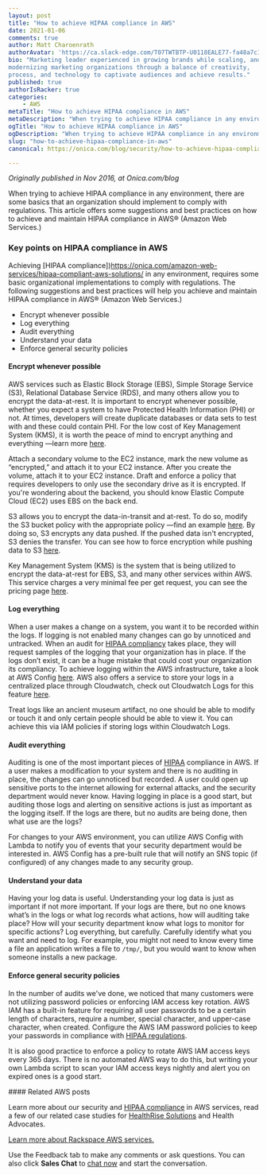 ```yaml
---
layout: post
title: "How to achieve HIPAA compliance in AWS"
date: 2021-01-06
comments: true
author: Matt Charoenrath 
authorAvatar: 'https://ca.slack-edge.com/T07TWTBTP-U0118EALE77-fa48a7c11b02-72'
bio: "Marketing leader experienced in growing brands while scaling, and 
modernizing marketing organizations through a balance of creativity, 
process, and technology to captivate audiences and achieve results."
published: true
authorIsRacker: true
categories:
    - AWS
metaTitle: "How to achieve HIPAA compliance in AWS"
metaDescription: "When trying to achieve HIPAA compliance in any environment, there are some basics that an organization should implement to comply with regulations. This article offers some suggestions and best practices on how to achieve and maintain HIPAA compliance in AWS (Amazon Web Services)."
ogTitle: "How to achieve HIPAA compliance in AWS"
ogDescription: "When trying to achieve HIPAA compliance in any environment, there are some basics that an organization should implement to comply with regulations. This article offers some suggestions and best practices on how to achieve and maintain HIPAA compliance in AWS (Amazon Web Services)."
slug: "how-to-achieve-hipaa-compliance-in-aws"
canonical: https://onica.com/blog/security/how-to-achieve-hipaa-compliance-in-aws/

---
```


*Originally published in Nov 2016, at Onica.com/blog*

When trying to achieve HIPAA compliance in any environment, there are some basics that an organization should implement to comply with regulations. This article offers some suggestions and best practices on how to achieve and maintain HIPAA compliance in AWS&reg; (Amazon Web Services.)

<!--more-->

### Key points on HIPAA compliance in AWS

Achieving [HIPAA compliance])https://onica.com/amazon-web-services/hipaa-compliant-aws-solutions/ in any environment, requires some basic organizational implementations to comply with regulations. The following suggestions and best practices will help you achieve and maintain HIPAA compliance in AWS&reg; (Amazon Web Services.)

- Encrypt whenever possible
- Log everything
- Audit everything
- Understand your data
- Enforce general security policies


#### Encrypt whenever possible

AWS services such as Elastic Block Storage (EBS), Simple Storage Service (S3), Relational Database Service (RDS), and many others allow you to encrypt the data-at-rest. It is important to encrypt whenever possible, whether you expect a system to have Protected Health Information (PHI) or not. At times, developers will create duplicate databases or data sets to test with and these could contain PHI. For the low cost of Key Management System (KMS), it is worth the peace of mind to encrypt anything and everything &mdash;learn more [here](https://aws.amazon.com/kms/).

Attach a secondary volume to the EC2 instance, mark the new volume as “encrypted,” and attach it to your EC2 instance. After you create the volume, attach it to your EC2 instance. Draft and enforce a policy that requires developers to only use the secondary drive as it is encrypted. If you're wondering about the backend, you should know Elastic Compute Cloud (EC2) uses EBS on the back end.

S3 allows you to encrypt the data-in-transit and at-rest. To do so, modify the S3 bucket policy with the appropriate policy &mdash;find an example [here](https://docs.aws.amazon.com/AmazonS3/latest/dev/UsingServerSideEncryption.html). By doing so, S3 encrypts any data pushed. If the pushed data isn't encrypted, S3 denies the transfer. You can see how to force encryption while pushing data to S3 [here](https://docs.aws.amazon.com/AmazonS3/latest/dev/UsingServerSideEncryption.html).

Key Management System (KMS) is the system that is being utilized to encrypt the data-at-rest for EBS, S3, and many other services within AWS. This service charges a very minimal fee per get request, you can see the pricing page [here](https://aws.amazon.com/kms/pricing/).

#### Log everything

When a user makes a change on a system, you want it to be recorded within the logs. If logging is not enabled many changes can go by unnoticed and untracked. When an audit for [HIPAA compliancy](https://onica.com/amazon-web-services/hipaa-compliant-aws-solutions/) takes place, they will request samples of the logging that your organization has in place. If the logs don’t exist, it can be a huge mistake that could cost your organization its compliancy. To achieve logging within the AWS infrastructure, take a look at AWS Config [here](https://aws.amazon.com/config/). AWS also offers a service to store your logs in a centralized place through Cloudwatch, check out Cloudwatch Logs for this feature [here](https://docs.aws.amazon.com/AmazonCloudWatch/latest/logs/WhatIsCloudWatchLogs.html).

Treat logs like an ancient museum artifact, no one should be able to modify or touch it and only certain people should be able to view it. You can achieve this via IAM policies if storing logs within Cloudwatch Logs.

#### Audit everything

Auditing is one of the most important pieces of [HIPAA](https://onica.com/amazon-web-services/hipaa-compliant-aws-solutions/) compliance in AWS. If a user makes a modification to your system and there is no auditing in place, the changes can go unnoticed but recorded. A user could open up sensitive ports to the internet allowing for external attacks, and the security department would never know. Having logging in place is a good start, but auditing those logs and alerting on sensitive actions is just as important as the logging itself. If the logs are there, but no audits are being done, then what use are the logs?

For changes to your AWS environment, you can utilize AWS Config with Lambda to notify you of events that your security department would be interested in. AWS Config has a pre-built rule that will notify an SNS topic (if configured) of any changes made to any security group.


#### Understand your data

Having your log data is useful. Understanding your log data is just as important if not more important. If your logs are there, but no one knows what’s in the logs or what log records what actions, how will auditing take place? How will your security department know what logs to monitor for specific actions? Log everything, but carefully. Carefully identify what you want and need to log. For example, you might not need to know every time a file an application writes a file to `/tmp/`, but you would want to know when someone installs a new package.

#### Enforce general security policies

In the number of audits we've done, we noticed that many customers were not utilizing password policies or enforcing IAM access key rotation. AWS IAM has a built-in feature for requiring all user passwords to be a certain length of characters, require a number, special character, and upper-case character, when created. Configure the AWS IAM password policies to keep your passwords in compliance with [HIPAA regulations](https://onica.com/amazon-web-services/hipaa-compliant-aws-solutions/).

It is also good practice to enforce a policy to rotate AWS IAM access keys every 365 days. There is no automated AWS way to do this, but writing your own Lambda script to scan your IAM access keys nightly and alert you on expired ones is a good start.

#### Related AWS posts

Learn more about our security and [HIPAA compliance](https://onica.com/amazon-web-services/hipaa-compliant-aws-solutions/) in AWS services, read a few of our related case studies for [HealthRise Solutions](https://onica.com/amazon-web-services/hipaa-compliant-aws-solutions/) and Health Advocates.


<a class="cta teal" id="cta" href="https://www.rackspace.com/cloud/aws">Learn more about Rackspace AWS services.</a>


Use the Feedback tab to make any comments or ask questions. You can also click
**Sales Chat** to [chat now](https://www.rackspace.com/) and start the conversation.
